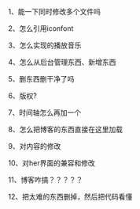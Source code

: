 1、能一下同时修改多个文件吗

2、怎么引用iconfont

3、怎么实现的播放音乐

4、怎么从后台管理东西、新增东西

5、删东西删干净了吗

6、版权?

7、时间轴怎么再加一个

8、怎么把博客的东西直接在这里加载

9、对内容的修改

10、对her界面的兼容和修改

11、博客咋搞？？？？？

12、把太难的东西删掉，然后把代码看懂
